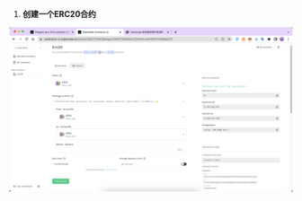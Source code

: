 1. **创建一个ERC20合约**

![image](https://github.com/shiyivei/substrate-advanced-course/blob/master/lesson5/static/contract-deployed.png)

